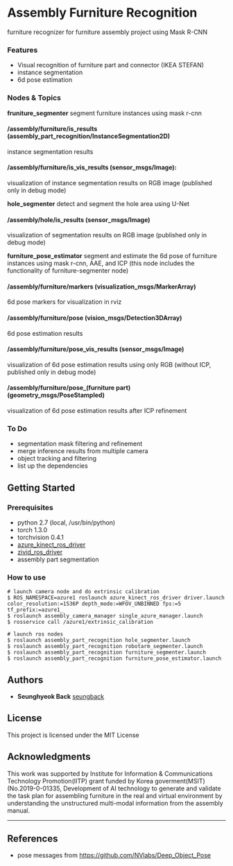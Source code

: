 # Assembly Furniture Recognition

furniture recognizer for furniture assembly project using Mask R-CNN

### Features
- Visual recognition of furniture part and connector (IKEA STEFAN)
- instance segmentation
- 6d pose estimation

### Nodes & Topics

**fruniture_segmenter**
segment furniture instances using mask r-cnn
#### /assembly/furniture/is_results (assembly_part_recognition/InstanceSegmentation2D)
instance segmentation results 
#### /assembly/furniture/is_vis_results (sensor_msgs/Image): 
visualization of instance segmentation results on RGB image (published only in debug mode)



**hole_segmenter**
detect and segment the hole area using U-Net
#### /assembly/hole/is_results (sensor_msgs/Image)
visualization of segmentation results on RGB image (published only in debug mode)



**furniture_pose_estimator**
segment and estimate the 6d pose of furniture instances using mask r-cnn, AAE, and ICP (this node includes the functionality of furniture-segmenter node)

#### /assembly/furniture/markers (visualization_msgs/MarkerArray)
6d pose markers for visualization in rviz

#### /assembly/furniture/pose (vision_msgs/Detection3DArray)
6d pose estimation results

#### /assembly/furniture/pose_vis_results (sensor_msgs/Image)
visualization of 6d pose estimation results using only RGB (without ICP, published only in debug mode)

#### /assembly/furniture/pose_(furniture part) (geometry_msgs/PoseStampled)
visualization of 6d pose estimation results after ICP refinement 




### To Do
- segmentation mask filtering and refinement
- merge inference results from multiple camera
- object tracking and filtering
- list up the dependencies

## Getting Started

### Prerequisites

- python 2.7 (local, /usr/bin/python)
- torch 1.3.0
- torchvision 0.4.1
- [azure_kinect_ros_driver](https://github.com/microsoft/Azure_Kinect_ROS_Driver)
- [zivid_ros_driver](https://github.com/zivid/zivid-ros)
- assembly part segmentation


### How to use

```
# launch camera node and do extrinsic calibration
$ ROS_NAMESPACE=azure1 roslaunch azure_kinect_ros_driver driver.launch color_resolution:=1536P depth_mode:=WFOV_UNBINNED fps:=5  tf_prefix:=azure1_
$ roslaunch assembly_camera_manager single_azure_manager.launch 
$ rosservice call /azure1/extrinsic_calibration

# launch ros nodes
$ roslaunch assembly_part_recognition hole_segmenter.launch 
$ roslaunch assembly_part_recognition robotarm_segmenter.launch
$ roslaunch assembly_part_recognition furniture_segmenter.launch 
$ roslaunch assembly_part_recognition furniture_pose_estimator.launch 
```

## Authors

* **Seunghyeok Back** [seungback](https://github.com/SeungBack)

## License

This project is licensed under the MIT License

## Acknowledgments

This work was supported by Institute for Information & Communications Technology Promotion(IITP) grant funded by Korea goverment(MSIT) (No.2019-0-01335, Development of AI technology to generate and validate the task plan for assembling furniture in the real and virtual environment by understanding the unstructured multi-modal information from the assembly manual.

---

## References

- pose messages from https://github.com/NVlabs/Deep_Object_Pose